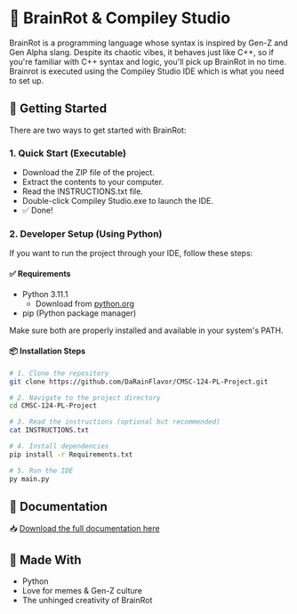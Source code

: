 # 🧠 BrainRot & Compiley Studio

BrainRot is a programming language whose syntax is inspired by Gen-Z and Gen Alpha slang. Despite its chaotic vibes, it behaves just like C++, so if you're familiar with C++ syntax and logic, you'll pick up BrainRot in no time. Brainrot is executed using the Compiley Studio IDE which is what you need to set up.

## 🚀 Getting Started

There are two ways to get started with BrainRot:

### 1. Quick Start (Executable)
- Download the ZIP file of the project.
- Extract the contents to your computer.
- Read the INSTRUCTIONS.txt file.
- Double-click Compiley Studio.exe to launch the IDE.
- ✅ Done!

### 2. Developer Setup (Using Python)
If you want to run the project through your IDE, follow these steps:

#### ✅ Requirements
- Python 3.11.1
  - Download from [python.org](https://python.org)
- pip (Python package manager)

Make sure both are properly installed and available in your system's PATH.

#### 📦 Installation Steps
```bash
# 1. Clone the repository
git clone https://github.com/DaRainFlavor/CMSC-124-PL-Project.git

# 2. Navigate to the project directory
cd CMSC-124-PL-Project

# 3. Read the instructions (optional but recommended)
cat INSTRUCTIONS.txt

# 4. Install dependencies
pip install -r Requirements.txt

# 5. Run the IDE
py main.py
```

## 📄 Documentation
📥 [Download the full documentation here](https://github.com/DaRainFlavor/CMSC-124-PL-Project/blob/master/BrainRot%20and%20Compiley%20Studio%20Documentation.pdf)

## 🤘 Made With
- Python
- Love for memes & Gen-Z culture
- The unhinged creativity of BrainRot